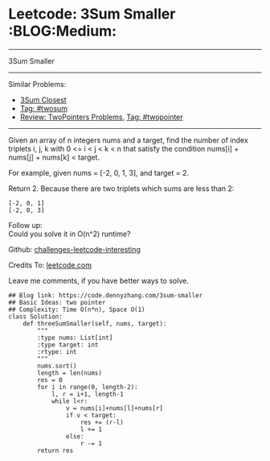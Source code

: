 # Leetcode: 3Sum Smaller     :BLOG:Medium:


---

3Sum Smaller  

---

Similar Problems:  
-   [3Sum Closest](https://code.dennyzhang.com/3sum-closest)
-   [Tag: #twosum](https://code.dennyzhang.com/tag/twosum)
-   [Review: TwoPointers Problems](https://code.dennyzhang.com/review-twopointer), [Tag: #twopointer](https://code.dennyzhang.com/tag/twopointer)

---

Given an array of n integers nums and a target, find the number of index triplets i, j, k with 0 <= i < j < k < n that satisfy the condition nums[i] + nums[j] + nums[k] < target.  

For example, given nums = [-2, 0, 1, 3], and target = 2.  

Return 2. Because there are two triplets which sums are less than 2:  

    [-2, 0, 1]
    [-2, 0, 3]

Follow up:  
Could you solve it in O(n^2) runtime?  

Github: [challenges-leetcode-interesting](https://github.com/DennyZhang/challenges-leetcode-interesting/tree/master/3sum-smaller)  

Credits To: [leetcode.com](https://leetcode.com/problems/3sum-smaller/description/)  

Leave me comments, if you have better ways to solve.  

    ## Blog link: https://code.dennyzhang.com/3sum-smaller
    ## Basic Ideas: two pointer
    ## Complexity: Time O(n*n), Space O(1)
    class Solution:
        def threeSumSmaller(self, nums, target):
            """
            :type nums: List[int]
            :type target: int
            :rtype: int
            """
            nums.sort()
            length = len(nums)
            res = 0
            for i in range(0, length-2):
                l, r = i+1, length-1
                while l<r:
                    v = nums[i]+nums[l]+nums[r]
                    if v < target:
                        res += (r-l)
                        l += 1
                    else:
                        r -= 1
            return res